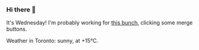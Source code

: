 ### Hi there :wave:

It's Wednesday! I'm probably working for [this bunch](https://github.com/kohofinancial), clicking some merge buttons.

Weather in Toronto: sunny, at +15°C.
